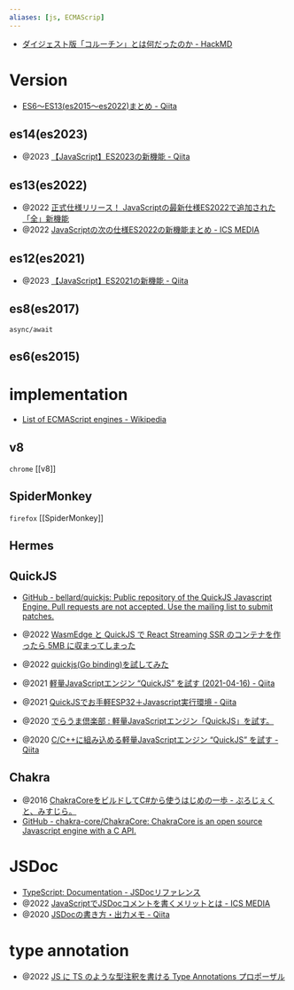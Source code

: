 ```yaml
---
aliases: [js, ECMAScrip]
---
```


- [ダイジェスト版「コルーチン」とは何だったのか - HackMD](https://hackmd.io/@mametter/S1dw4Xy2V)

# Version
- [ES6〜ES13(es2015〜es2022)まとめ - Qiita](https://qiita.com/ozoneboy/items/9c11ac3323ca94919052)

## es14(es2023)
- @2023 [【JavaScript】ES2023の新機能 - Qiita](https://qiita.com/rana_kualu/items/84f66fe970f7feccf367)
 
## es13(es2022)
- @2022 [正式仕様リリース！ JavaScriptの最新仕様ES2022で追加された「全」新機能](https://zenn.dev/moneyforward/articles/es2022-whats-new)
- @2022 [JavaScriptの次の仕様ES2022の新機能まとめ - ICS MEDIA](https://ics.media/entry/220610/)

## es12(es2021)
- @2023 [【JavaScript】ES2021の新機能 - Qiita](https://qiita.com/rana_kualu/items/ae3297dd2974fcf047c4)

## es8(es2017)
`async/await`

## es6(es2015)


# implementation
- [List of ECMAScript engines - Wikipedia](https://en.wikipedia.org/wiki/List_of_ECMAScript_engines)

## v8
`chrome`
[[v8]] 

## SpiderMonkey
`firefox`
[[SpiderMonkey]]

## Hermes

## QuickJS
- [GitHub - bellard/quickjs: Public repository of the QuickJS Javascript Engine. Pull requests are not accepted. Use the mailing list to submit patches.](https://github.com/bellard/quickjs)

- @2022 [WasmEdge と QuickJS で React Streaming SSR のコンテナを作ったら 5MB に収まってしまった](https://zenn.dev/hankei6km/articles/react-streaming-ssr-in-wasmedge-quickjs)
- @2022 [quickjs(Go binding)を試してみた](https://zenn.dev/sivchari/articles/8e77265296c729)
- @2021 [軽量JavaScriptエンジン “QuickJS” を試す (2021-04-16) - Qiita](https://qiita.com/matobaa/items/ce42fa4619252effad43)
- @2021 [QuickJSでお手軽ESP32＋Javascript実行環境 - Qiita](https://qiita.com/poruruba/items/e159464305e5bab6e06e)
- @2020 [でらうま倶楽部 : 軽量JavaScriptエンジン「QuickJS」を試す。](http://blog.livedoor.jp/tek_nishi/archives/10248161.html)
- @2020 [C/C++に組み込める軽量JavaScriptエンジン “QuickJS” を試す - Qiita](https://qiita.com/taskie/items/16cdbc69d4fd4a3dccbf)

## Chakra
- @2016 [ChakraCoreをビルドしてC#から使うはじめの一歩 - ぷろじぇくと、みすじら。](https://www.misuzilla.org/Blog/2016/01/14/GettingStartedWithChakraCoreFromCSharp)
- [GitHub - chakra-core/ChakraCore: ChakraCore is an open source Javascript engine with a C API.](https://github.com/chakra-core/ChakraCore)

# JSDoc
- [TypeScript: Documentation - JSDocリファレンス](https://www.typescriptlang.org/ja/docs/handbook/jsdoc-supported-types.html)
- @2022 [JavaScriptでJSDocコメントを書くメリットとは - ICS MEDIA](https://ics.media/entry/6789/)
- @2020 [JSDocの書き方・出力メモ - Qiita](https://qiita.com/zaburo/items/c90ab1a3d7751f610d27)

# type annotation
- @2022 [JS に TS のような型注釈を書ける Type Annotations プロポーザル](https://sosukesuzuki.dev/posts/stage-1-type-annotations/)
